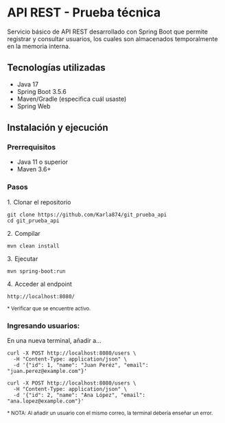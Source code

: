 
# API REST - Prueba técnica

Servicio básico de API REST desarrollado con Spring Boot que permite registrar y consultar usuarios, los cuales son almacenados temporalmente en la memoria interna.

## Tecnologías utilizadas

  - Java 17
  - Spring Boot 3.5.6
  - Maven/Gradle (especifica cuál usaste)
  - Spring Web
## Instalación y ejecución

### Prerrequisitos

  - Java 11 o superior
  - Maven 3.6+

  ### Pasos
  
1.  Clonar el repositorio

```console
git clone https://github.com/Karla874/git_prueba_api
cd git_prueba_api
```
    
2.  Compilar

```console
mvn clean install
```
    
3.  Ejecutar

```console
mvn spring-boot:run
```

4.  Acceder al endpoint
```console
http://localhost:8080/
```
<sub>* Verificar que se encuentre activo.</sub>

### Ingresando usuarios:
En una nueva terminal, añadir a...

```console
curl -X POST http://localhost:8080/users \
  -H "Content-Type: application/json" \
  -d '{"id": 1, "name": "Juan Peréz", "email": "juan.perez@example.com"}'
```

```console
curl -X POST http://localhost:8080/users \
  -H "Content-Type: application/json" \
  -d '{"id": 2, "name": "Ana López", "email": "ana.lopez@example.com"}'
```
<sub>* NOTA: Al añadir un usuario con el mismo correo, la terminal debería enseñar un error.</sub>
